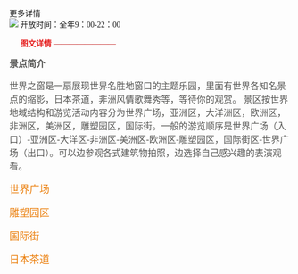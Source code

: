 <font face="微软雅黑">更多详情<br>
<img src="/assets/sj.png" > 开放时间：全年9：00-22：00



  <font color="#e51d1d"  ><img src="/assets/twxq.png" width=16px height=16px face="微软雅黑粗体"> **图文详情** </font>
  <font color="#c01111">————————


<font color="#565654" size="3">**景点简介**


<font face="微软雅黑">世界之窗是一扇展现世界名胜地窗口的主题乐园，里面有世界各知名景点的缩影，日本茶道，非洲风情歌舞秀等，等待你的观赏。
景区按世界地域结构和游览活动内容分为世界广场，亚洲区，大洋洲区，欧洲区，非洲区，美洲区，雕塑园区，国际街。一般的游览顺序是世界广场（入口）-亚洲区-大洋区-非洲区-美洲区-欧洲区-雕塑园区，国际街区-世界广场（出口）。可以边参观各式建筑物拍照，边选择自己感兴趣的表演观看。





<font color="#eb7f0c" size='4'>世界广场</font><br>


<font color="#eb7f0c" size='4'>雕塑园区</font><br>

<font color="#eb7f0c" size='4'>国际街</font><br>

<font color="#eb7f0c" size='4'>日本茶道</font><br>
